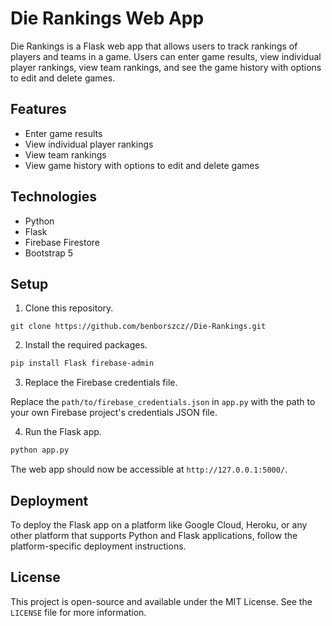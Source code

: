 # Die Rankings Web App

Die Rankings is a Flask web app that allows users to track rankings of players and teams in a game. Users can enter game results, view individual player rankings, view team rankings, and see the game history with options to edit and delete games.

## Features

- Enter game results
- View individual player rankings
- View team rankings
- View game history with options to edit and delete games

## Technologies

- Python
- Flask
- Firebase Firestore
- Bootstrap 5

## Setup

1. Clone this repository.
```
git clone https://github.com/benborszcz//Die-Rankings.git
```

2. Install the required packages.

```bash
pip install Flask firebase-admin
```

3. Replace the Firebase credentials file.

Replace the `path/to/firebase_credentials.json` in `app.py` with the path to your own Firebase project's credentials JSON file.

4. Run the Flask app.

```bash
python app.py
```

The web app should now be accessible at `http://127.0.0.1:5000/`.

## Deployment

To deploy the Flask app on a platform like Google Cloud, Heroku, or any other platform that supports Python and Flask applications, follow the platform-specific deployment instructions.

## License

This project is open-source and available under the MIT License. See the `LICENSE` file for more information.
